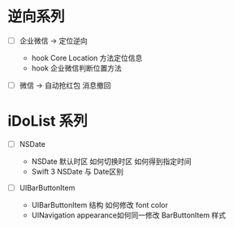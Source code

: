 # 逆向系列

- [ ] 企业微信 -> 定位逆向 
	
	* hook Core Location 方法定位信息
	* hook 企业微信判断位置方法

- [ ] 微信 -> 自动抢红包 消息撤回

# iDoList 系列
- [ ] NSDate
	
	* NSDate 默认时区  如何切换时区 如何得到指定时间
	* Swift 3 NSDate 与 Date区别

- [ ] UIBarButtonItem
	
	*  UIBarButtonItem 结构 如何修改 font color
	*  UINavigation appearance如何同一修改 BarButtonItem 样式
	 

